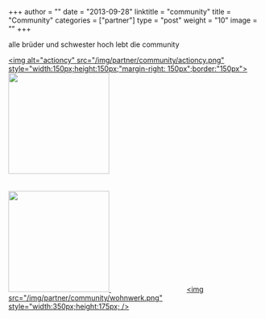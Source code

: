 +++
author = ""
date = "2013-09-28"
linktitle = "community"
title = "Community"
categories = ["partner"]
type = "post"
weight = "10"
image = ""
+++

alle brüder und schwester hoch lebt die community

<a href="http://actioncy.ch"> <img alt="actioncy" src="/img/partner/community/actioncy.png" style="width:150px;height:150px;"margin-right: 150px";border:"150px"> <span style="padding-left:150px">  </a> <a href="http://laborluzern.ch"><img src="/img/partner/community/Labor.png" weight="200" width="200">
<br>
<br>
<br>
<a href="http://dim-tech.ch"><img src="/img/partner/community/dimtech.png" weight="200" width="200"> <span style="padding-left:150px"> <a href="http://wohnwerk-luzern.ch"> <img src="/img/partner/community/wohnwerk.png" style="width:350px;height:175px; />

